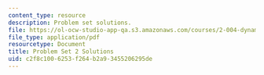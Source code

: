 ```yaml
---
content_type: resource
description: Problem set solutions.
file: https://ol-ocw-studio-app-qa.s3.amazonaws.com/courses/2-004-dynamics-and-control-ii-spring-2008/c2f8c1006253f264b2a93455206295de_ps2soln.pdf
file_type: application/pdf
resourcetype: Document
title: Problem Set 2 Solutions
uid: c2f8c100-6253-f264-b2a9-3455206295de
---
```


